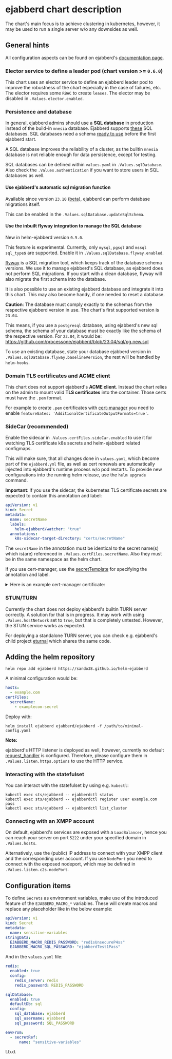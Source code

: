 # ejabberd chart description

The chart's main focus is to achieve clustering in kubernetes, however, it may
be used to run a single server w/o any downsides as well.

## General hints

All configuration aspects can be found on ejabberd's [documentation page](https://docs.ejabberd.im/admin/configuration/).

### Elector service to define a leader pod (chart version >= `0.6.0`)

This chart uses an elector service to define an ejabberd leader pod to improve
the robustness of the chart especially in the case of failures, etc. The elector
requires some `RBAC` to create `leases`. The elector may be disabled in
`.Values.elector.enabled`.

### Persistence and database

In general, ejabberd admins should use a **SQL database** in production instead
of the build-in `mnesia` database. Ejabberd supports [these](https://docs.ejabberd.im/admin/configuration/database/)
SQL databases. SQL databases need a schema [ready to use](https://docs.ejabberd.im/admin/configuration/database/#database-schema) before the first ejabberd start.

A SQL database improves the reliability of a cluster, as the builtin `mnesia`
database is not reliable enough for data persistence, except for testing.

SQL databases can be defined within `values.yaml` in `.Values.sqlDatabase`. Also
check the `.Values.authentication` if you want to store users in SQL databases
as well.

#### Use ejabberd's automatic sql migration function

Available since version `23.10` ([beta](https://www.process-one.net/blog/automatic-schema-update-in-ejabberd/)),
ejabberd can perform database migrations itself.

This can be enabled in the `.Values.sqlDatabase.updateSqlSchema`.

#### Use the inbuilt flyway integration to manage the SQL database

New in helm-ejabberd version `0.5.0`.

This feature is experimental. Currently, only `mysql`, `pgsql` and `mssql`
`sql_type`s are supported. Enable it in `.Values.sqlDatabase.flyway.enabled`.

[flyway](https://flywaydb.org/) is a SQL migration tool, which keeps track of
the database schema versions. We use it to manage ejabberd's SQL database, as
ejabberd does not perform SQL migrations. If you start with a clean database,
flyway will also migrate the first schema into the database.

It is also possible to use an existing ejabberd database and integrate it into
this chart. This may also become handy, if one needed to reset a database.

**Caution**: The database must comply exactly to the schemas from the respective
ejabberd version in use. The chart's first supported version is `23.04`.

This means, if you use a `postgresql` database, using ejabberd's new sql schema,
the schema of your database must be exactly like the schema of the respective
version. For `23.04`, it would be:
https://github.com/processone/ejabberd/blob/23.04/sql/pg.new.sql

To use an existing database, state your database ejabberd version in
`.Values.sqlDatabase.flyway.baselineVersion`, the rest will be handled by
`helm-hooks`.

### Domain TLS certificates and ACME client

This chart does not support ejabberd's **ACME client**. Instead the chart relies
on the admin to mount valid **TLS certificates** into the container. Those certs
must have the `.pem` format.

For example to create `.pem` certificates with [cert-manager](https://cert-manager.io/docs/usage/certificate/#additional-certificate-output-formats)
you need to enable `featureGates: 'AdditionalCertificateOutputFormats=true'`.

### SideCar (recommended)

Enable the sidecar in `.Values.certFiles.sideCar.enabled` to use it for watching
TLS certificate k8s secrets and helm-ejabberd related configmaps.

This will make sure, that all changes done in `values.yaml`, which become part
of the `ejabberd.yml` file, as well as cert renewals are automatically injected
into ejabberd's runtime process w/o pod restarts. To provide new configurations
into the running helm release, use the `helm upgrade` command.

**Important**: If you use the sidecar, the kubernetes TLS certificate secrets
are expected to contain this annotation and label:

```yaml
apiVersion: v1
kind: Secret
metadata:
  name: secretName
  labels:
    helm-ejabberd/watcher: "true"
  annotations:
    k8s-sidecar-target-directory: "certs/secretName"
```

The `secretName` in the annotation must be identical to the secret name(s)
which is(are) referenced in `.Values.certFiles.secretName`. Also they must be in
the same namespace as the helm chart.

If you use cert-manager, use the [secretTemplate](https://cert-manager.io/docs/usage/certificate/#creating-certificate-resources) for specifying the annotation and label.

<details><summary>Here is an example cert-manager certificate:</summary>
<p>

```yaml
apiVersion: cert-manager.io/v1
kind: Certificate
metadata:
  name: le-cert-examplecom
  namespace: ejabberd
spec:
  secretName: le-cert-examplecom
  privateKey:
    rotationPolicy: Always
  issuerRef:
    name: letsencrypt-prod
    kind: ClusterIssuer
  commonName: "example.com"
  dnsNames:
  - "example.com"
  - "conference.example.com"
  - "proxy.example.com"
  - "upload.example.com"
  - "vjud.example.com"
  additionalOutputFormats:
  - type: CombinedPEM
  - type: DER
  secretTemplate:
    annotations:
      k8s-sidecar-target-directory: "certs/le-cert-examplecom"
    labels:
      helm-ejabberd/watcher: "true"
```

</p>
</details>

### STUN/TURN

Currently the chart does not deploy ejabberd's builtin TURN server correctly.
A solution for that is in progress. It may work with using `.Values.hostNetwork`
set to `true`, but that is completely untested. However, the STUN service works
as expected.

For deploying a standalone TURN server, you can check e.g. ejabberd's child
project [eturnal](https://github.com/processone/eturnal) which shares the same
code.

## Adding the helm repository

    helm repo add ejabberd https://sando38.github.io/helm-ejabberd

A minimal configuration would be:

```yaml
hosts:
  - example.com
certFiles:
  secretName:
    - examplecom-secret
```

Deploy with:

    helm install ejabberd ejabberd/ejabberd -f /path/to/minimal-config.yaml

**Note:**

ejabberd's HTTP listener is deployed as well, however, currently no default
[request_handler](https://docs.ejabberd.im/admin/configuration/listen-options/#request-handlers)
is configured. Therefore, please configure them in `.Values.listen.https.options`
to use the HTTP service.

### Interacting with the statefulset

You can interact with the statefulset by using e.g. `kubectl`:

```shell
kubectl exec sts/ejabberd -- ejabberdctl status
kubectl exec sts/ejabberd -- ejabberdctl register user example.com pass
kubectl exec sts/ejabberd -- ejabberdctl list_cluster
```

### Connecting with an XMPP account

On default, ejabberd's services are exposed with a `LoadBalancer`, hence you can
reach your server on port `5222` under your specified domain in `.Values.hosts`.

Alternatively, use the (public) IP address to connect with your XMPP client and
the corresponding user account. If you use `NodePort` you need to connect with
the exposed nodeport, which may be defined in `.Values.listen.c2s.nodePort`.

## Configuration items

To define `Secrets` as environment variables, make use of the introduced feature
of the `EJABBERD_MACRO_*` variables. These will create macros and replace any
placeholder like in the below example:

```yaml
apiVersion: v1
kind: Secret
metadata:
  name: sensitive-variables
stringData:
  EJABBERD_MACRO_REDIS_PASSWORD: "red1sUnsecureP4ss"
  EJABBERD_MACRO_SQL_PASSWORD: "ejabberdTest1Pass"
```

And in the `values.yaml` file:

```yaml
redis:
  enabled: true
  config:
    redis_server: redis
    redis_password: REDIS_PASSWORD

sqlDatabase:
  enabled: true
  defaultDb: sql
  config:
    sql_database: ejabberd
    sql_username: ejabberd
    sql_password: SQL_PASSWORD

envFrom:
  - secretRef:
      name: "sensitive-variables"
```

t.b.d.
